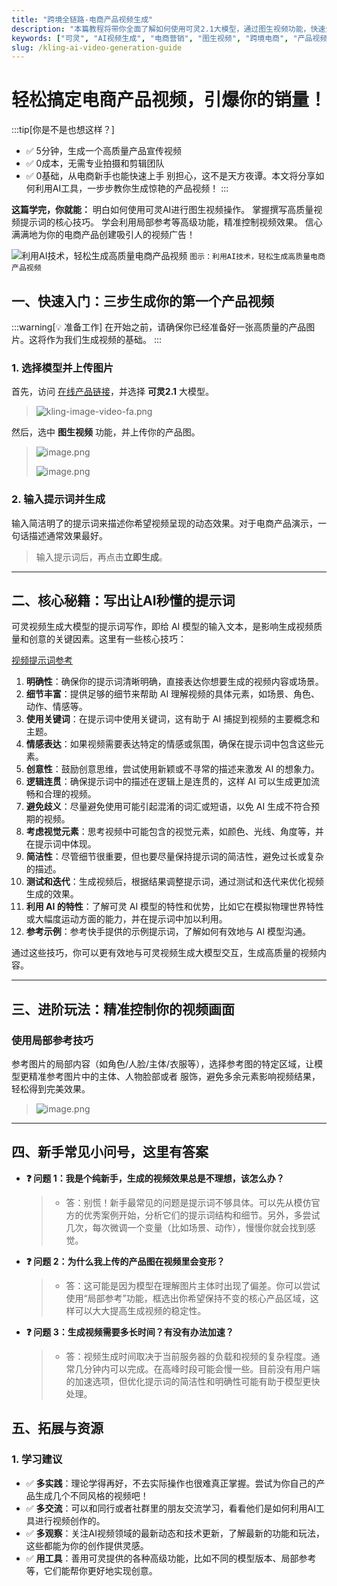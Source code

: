 ```yaml
---
title: "跨境全链路-电商产品视频生成"
description: "本篇教程将带你全面了解如何使用可灵2.1大模型，通过图生视频功能，快速生成高质量的电商产品视频，帮助跨境电商卖家提升营销效果。"
keywords: ["可灵", "AI视频生成", "电商营销", "图生视频", "跨境电商", "产品视频"]
slug: /kling-ai-video-generation-guide
---
```

<!-- Title Line-->
# 轻松搞定电商产品视频，引爆你的销量！

<!-- First Quote use as a part to Guide and attract readers -->
:::tip[你是不是也想这样？]
- ✅ 5分钟，生成一个高质量产品宣传视频
- ✅ 0成本，无需专业拍摄和剪辑团队
- ✅ 0基础，从电商新手也能快速上手
别担心，这不是天方夜谭。本文将分享如何利用AI工具，一步步教你生成惊艳的产品视频！
:::

<!--This Part is use for how to effectively find, screen and determine suitable customers -->
**这篇学完，你就能：**
明白如何使用可灵AI进行图生视频操作。
掌握撰写高质量视频提示词的核心技巧。
学会利用局部参考等高级功能，精准控制视频效果。
信心满满地为你的电商产品创建吸引人的视频广告！

![利用AI技术，轻松生成高质量电商产品视频](https://list.ucards.store/d/img/kling-image-video-ae.png)
`图示：利用AI技术，轻松生成高质量电商产品视频`

## 一、快速入门：三步生成你的第一个产品视频

:::warning[💡 准备工作]
在开始之前，请确保你已经准备好一张高质量的产品图片。这将作为我们生成视频的基础。
:::

### 1. 选择模型并上传图片
首先，访问 [在线产品链接](https://app.klingai.com/cn/image-to-video/frame-mode/new?ra=4)，并选择 **可灵2.1** 大模型。

> ![kling-image-video-fa.png](https://list.ucards.store/d/img/kling-image-video-fa.png)

然后，选中 **图生视频** 功能，并上传你的产品图。

> ![image.png](attachment:78b3325b-93f6-4d8a-a3d3-c833dbb21e4f:image.png)
>
> ![image.png](attachment:44d62b4b-cfbf-4931-8a9b-045ce1d0c030:image.png)

### 2. 输入提示词并生成
输入简洁明了的提示词来描述你希望视频呈现的动态效果。对于电商产品演示，一句话描述通常效果最好。

> 输入提示词后，再点击**立即生成**。

---

## 二、核心秘籍：写出让AI秒懂的提示词

可灵视频生成大模型的提示词写作，即给 AI 模型的输入文本，是影响生成视频质量和创意的关键因素。这里有一些核心技巧：

[视频提示词参考](https://www.notion.so/24c1baa932828067ab7cd1da81d6e580?pvs=21)

1.  **明确性**：确保你的提示词清晰明确，直接表达你想要生成的视频内容或场景。
2.  **细节丰富**：提供足够的细节来帮助 AI 理解视频的具体元素，如场景、角色、动作、情感等。
3.  **使用关键词**：在提示词中使用关键词，这有助于 AI 捕捉到视频的主要概念和主题。
4.  **情感表达**：如果视频需要表达特定的情感或氛围，确保在提示词中包含这些元素。
5.  **创意性**：鼓励创意思维，尝试使用新颖或不寻常的描述来激发 AI 的想象力。
6.  **逻辑连贯**：确保提示词中的描述在逻辑上是连贯的，这样 AI 可以生成更加流畅和合理的视频。
7.  **避免歧义**：尽量避免使用可能引起混淆的词汇或短语，以免 AI 生成不符合预期的视频。
8.  **考虑视觉元素**：思考视频中可能包含的视觉元素，如颜色、光线、角度等，并在提示词中体现。
9.  **简洁性**：尽管细节很重要，但也要尽量保持提示词的简洁性，避免过长或复杂的描述。
10. **测试和迭代**：生成视频后，根据结果调整提示词，通过测试和迭代来优化视频生成的效果。
11. **利用 AI 的特性**：了解可灵 AI 模型的特性和优势，比如它在模拟物理世界特性或大幅度运动方面的能力，并在提示词中加以利用。
12. **参考示例**：参考快手提供的示例提示词，了解如何有效地与 AI 模型沟通。

通过这些技巧，你可以更有效地与可灵视频生成大模型交互，生成高质量的视频内容。

---

## 三、进阶玩法：精准控制你的视频画面

### 使用局部参考技巧

参考图片的局部内容（如角色/人脸/主体/衣服等），选择参考图的特定区域，让模型更精准参考图片中的主体、人物脸部或者 服饰，避免多余元素影响视频结果，轻松得到完美效果。

> ![image.png](attachment:08d4349a-2c98-43d8-bd9b-7e7e5f561191:image.png)

---

## 四、新手常见小问号，这里有答案

- **❓ 问题 1：我是个纯新手，生成的视频效果总是不理想，该怎么办？**
  > - 答：别慌！新手最常见的问题是提示词不够具体。可以先从模仿官方的优秀案例开始，分析它们的提示词结构和细节。另外，多尝试几次，每次微调一个变量（比如场景、动作），慢慢你就会找到感觉。

- **❓ 问题 2：为什么我上传的产品图在视频里会变形？**
  > - 答：这可能是因为模型在理解图片主体时出现了偏差。你可以尝试使用“局部参考”功能，框选出你希望保持不变的核心产品区域，这样可以大大提高生成视频的稳定性。

- **❓ 问题 3：生成视频需要多长时间？有没有办法加速？**
  > - 答：视频生成时间取决于当前服务器的负载和视频的复杂程度。通常几分钟内可以完成。在高峰时段可能会慢一些。目前没有用户端的加速选项，但优化提示词的简洁性和明确性可能有助于模型更快处理。

## 五、拓展与资源

### 1. 学习建议

- ✅ **多实践**：理论学得再好，不去实际操作也很难真正掌握。尝试为你自己的产品生成几个不同风格的视频吧！
- ✅ **多交流**：可以和同行或者社群里的朋友交流学习，看看他们是如何利用AI工具进行视频创作的。
- ✅ **多观察**：关注AI视频领域的最新动态和技术更新，了解最新的功能和玩法，这些都能为你的创作提供灵感。
- ✅ **用工具**：善用可灵提供的各种高级功能，比如不同的模型版本、局部参考等，它们能帮你更好地实现创意。
